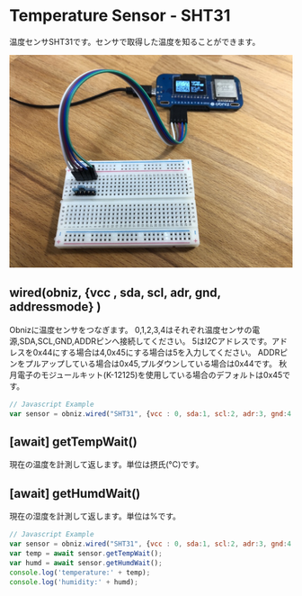 # Temperature Sensor - SHT31
温度センサSHT31です。センサで取得した温度を知ることができます。

![](./sht31.jpg)

## wired(obniz,  {vcc , sda, scl, adr, gnd, addressmode} )
Obnizに温度センサをつなぎます。
0,1,2,3,4はそれぞれ温度センサの電源,SDA,SCL,GND,ADDRピンへ接続してください。
5はI2Cアドレスです。アドレスを0x44にする場合は4,0x45にする場合は5を入力してください。
ADDRピンをプルアップしている場合は0x45,プルダウンしている場合は0x44です。
秋月電子のモジュールキット(K-12125)を使用している場合のデフォルトは0x45です。
```javascript
// Javascript Example
var sensor = obniz.wired("SHT31", {vcc : 0, sda:1, scl:2, adr:3, gnd:4, addressmode:5});
```
## [await] getTempWait()
現在の温度を計測して返します。単位は摂氏(°C)です。

## [await] getHumdWait()
現在の湿度を計測して返します。単位は%です。
```javascript
// Javascript Example
var sensor = obniz.wired("SHT31", {vcc : 0, sda:1, scl:2, adr:3, gnd:4, addressmode:5});
var temp = await sensor.getTempWait();
var humd = await sensor.getHumdWait();
console.log('temperature:' + temp);
console.log('humidity:' + humd);
```
